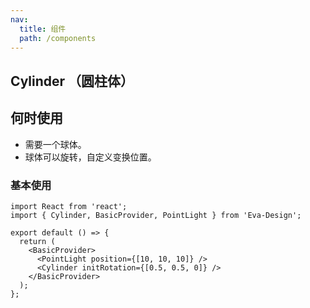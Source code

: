 ```yaml
---
nav:
  title: 组件
  path: /components
---
```


## Cylinder （圆柱体）

## 何时使用

- 需要一个球体。
- 球体可以旋转，自定义变换位置。

### 基本使用

```tsx
import React from 'react';
import { Cylinder, BasicProvider, PointLight } from 'Eva-Design';

export default () => {
  return (
    <BasicProvider>
      <PointLight position={[10, 10, 10]} />
      <Cylinder initRotation={[0.5, 0.5, 0]} />
    </BasicProvider>
  );
};
```
